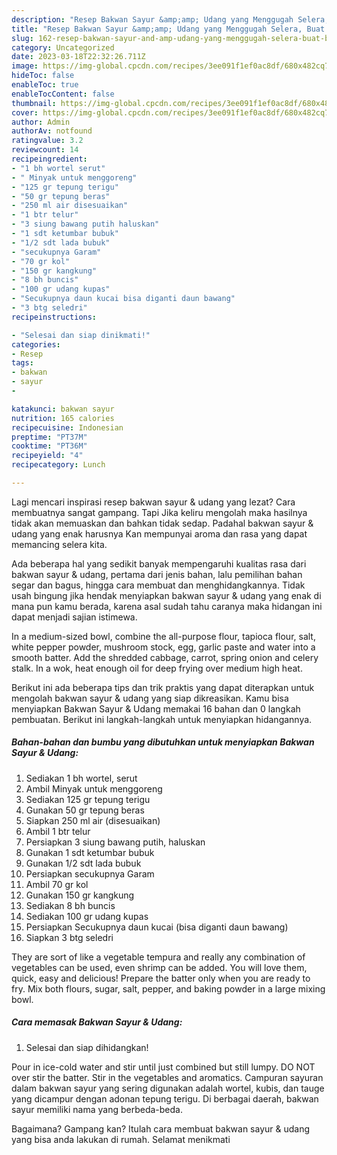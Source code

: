 ```yaml
---
description: "Resep Bakwan Sayur &amp;amp; Udang yang Menggugah Selera, Buat Buka Puasa}"
title: "Resep Bakwan Sayur &amp;amp; Udang yang Menggugah Selera, Buat Buka Puasa}"
slug: 162-resep-bakwan-sayur-and-amp-udang-yang-menggugah-selera-buat-buka-puasa
category: Uncategorized
date: 2023-03-18T22:32:26.711Z
image: https://img-global.cpcdn.com/recipes/3ee091f1ef0ac8df/680x482cq70/bakwan-sayur-udang-foto-resep-utama.jpg
hideToc: false
enableToc: true
enableTocContent: false
thumbnail: https://img-global.cpcdn.com/recipes/3ee091f1ef0ac8df/680x482cq70/bakwan-sayur-udang-foto-resep-utama.jpg
cover: https://img-global.cpcdn.com/recipes/3ee091f1ef0ac8df/680x482cq70/bakwan-sayur-udang-foto-resep-utama.jpg
author: Admin
authorAv: notfound
ratingvalue: 3.2
reviewcount: 14
recipeingredient:
- "1 bh wortel serut"
- " Minyak untuk menggoreng"
- "125 gr tepung terigu"
- "50 gr tepung beras"
- "250 ml air disesuaikan"
- "1 btr telur"
- "3 siung bawang putih haluskan"
- "1 sdt ketumbar bubuk"
- "1/2 sdt lada bubuk"
- "secukupnya Garam"
- "70 gr kol"
- "150 gr kangkung"
- "8 bh buncis"
- "100 gr udang kupas"
- "Secukupnya daun kucai bisa diganti daun bawang"
- "3 btg seledri"
recipeinstructions:

- "Selesai dan siap dinikmati!"
categories:
- Resep
tags:
- bakwan
- sayur
- 

katakunci: bakwan sayur  
nutrition: 165 calories
recipecuisine: Indonesian
preptime: "PT37M"
cooktime: "PT36M"
recipeyield: "4"
recipecategory: Lunch

---
```



Lagi mencari inspirasi resep bakwan sayur &amp; udang yang lezat? Cara membuatnya sangat gampang. Tapi Jika keliru mengolah maka hasilnya tidak akan memuaskan dan bahkan tidak sedap. Padahal bakwan sayur &amp; udang yang enak harusnya Kan mempunyai aroma dan rasa yang dapat memancing selera kita.


Ada beberapa hal yang sedikit banyak mempengaruhi kualitas rasa dari bakwan sayur &amp; udang, pertama dari jenis bahan, lalu pemilihan bahan segar dan bagus, hingga cara membuat dan menghidangkannya. Tidak usah bingung jika hendak menyiapkan bakwan sayur &amp; udang yang enak di mana pun kamu berada, karena asal sudah tahu caranya maka hidangan ini dapat menjadi sajian istimewa.

In a medium-sized bowl, combine the all-purpose flour, tapioca flour, salt, white pepper powder, mushroom stock, egg, garlic paste and water into a smooth batter. Add the shredded cabbage, carrot, spring onion and celery stalk. In a wok, heat enough oil for deep frying over medium high heat.


Berikut ini ada beberapa tips dan trik praktis yang dapat diterapkan untuk mengolah bakwan sayur &amp; udang yang siap dikreasikan. Kamu bisa menyiapkan Bakwan Sayur &amp; Udang memakai 16 bahan dan 0 langkah pembuatan. Berikut ini langkah-langkah untuk menyiapkan hidangannya.

<!--inarticleads1-->

##### Bahan-bahan dan bumbu yang dibutuhkan untuk menyiapkan Bakwan Sayur &amp; Udang:

1. Sediakan 1 bh wortel, serut
1. Ambil  Minyak untuk menggoreng
1. Sediakan 125 gr tepung terigu
1. Gunakan 50 gr tepung beras
1. Siapkan 250 ml air (disesuaikan)
1. Ambil 1 btr telur
1. Persiapkan 3 siung bawang putih, haluskan
1. Gunakan 1 sdt ketumbar bubuk
1. Gunakan 1/2 sdt lada bubuk
1. Persiapkan secukupnya Garam
1. Ambil 70 gr kol
1. Gunakan 150 gr kangkung
1. Sediakan 8 bh buncis
1. Sediakan 100 gr udang kupas
1. Persiapkan Secukupnya daun kucai (bisa diganti daun bawang)
1. Siapkan 3 btg seledri


They are sort of like a vegetable tempura and really any combination of vegetables can be used, even shrimp can be added. You will love them, quick, easy and delicious! Prepare the batter only when you are ready to fry. Mix both flours, sugar, salt, pepper, and baking powder in a large mixing bowl. 

<!--inarticleads2-->

##### Cara memasak Bakwan Sayur &amp; Udang:


1. Selesai dan siap dihidangkan!

Pour in ice-cold water and stir until just combined but still lumpy. DO NOT over stir the batter. Stir in the vegetables and aromatics. Campuran sayuran dalam bakwan sayur yang sering digunakan adalah wortel, kubis, dan tauge yang dicampur dengan adonan tepung terigu. Di berbagai daerah, bakwan sayur memiliki nama yang berbeda-beda. 

Bagaimana? Gampang kan? Itulah cara membuat bakwan sayur &amp; udang yang bisa anda lakukan di rumah. Selamat menikmati

